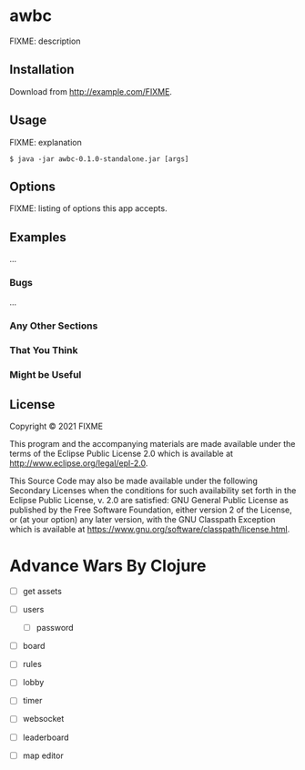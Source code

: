 # awbc

FIXME: description

## Installation

Download from http://example.com/FIXME.

## Usage

FIXME: explanation

    $ java -jar awbc-0.1.0-standalone.jar [args]

## Options

FIXME: listing of options this app accepts.

## Examples

...

### Bugs

...

### Any Other Sections
### That You Think
### Might be Useful

## License

Copyright © 2021 FIXME

This program and the accompanying materials are made available under the
terms of the Eclipse Public License 2.0 which is available at
http://www.eclipse.org/legal/epl-2.0.

This Source Code may also be made available under the following Secondary
Licenses when the conditions for such availability set forth in the Eclipse
Public License, v. 2.0 are satisfied: GNU General Public License as published by
the Free Software Foundation, either version 2 of the License, or (at your
option) any later version, with the GNU Classpath Exception which is available
at https://www.gnu.org/software/classpath/license.html.
# Advance Wars By Clojure


- [ ] get assets
- [ ] users
  - [ ] password
- [ ] board
- [ ] rules
- [ ] lobby
- [ ] timer
- [ ] websocket
- [ ] leaderboard
- [ ] map editor


